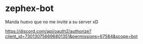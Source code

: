 # zephex-bot
Manda huevo que no me invite a su server xD

https://discord.com/api/oauth2/authorize?client_id=730130756696801351&permissions=67584&scope=bot
